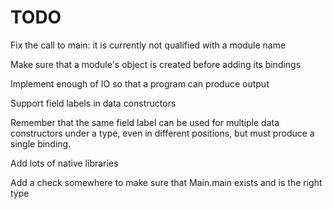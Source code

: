 
TODO
====

Fix the call to main: it is currently not qualified with a module name

Make sure that a module's object is created before adding its bindings

Implement enough of IO so that a program can produce output

Support field labels in data constructors

  Remember that the same field label can be used for multiple data constructors
  under a type, even in different positions, but must produce a single binding.

Add lots of native libraries

Add a check somewhere to make sure that Main.main exists and is the right type

